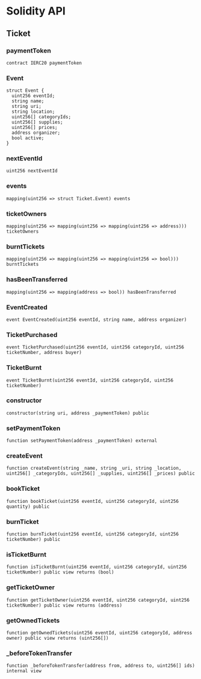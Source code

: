 # Solidity API

## Ticket

### paymentToken

```solidity
contract IERC20 paymentToken
```

### Event

```solidity
struct Event {
  uint256 eventId;
  string name;
  string uri;
  string location;
  uint256[] categoryIds;
  uint256[] supplies;
  uint256[] prices;
  address organizer;
  bool active;
}
```

### nextEventId

```solidity
uint256 nextEventId
```

### events

```solidity
mapping(uint256 => struct Ticket.Event) events
```

### ticketOwners

```solidity
mapping(uint256 => mapping(uint256 => mapping(uint256 => address))) ticketOwners
```

### burntTickets

```solidity
mapping(uint256 => mapping(uint256 => mapping(uint256 => bool))) burntTickets
```

### hasBeenTransferred

```solidity
mapping(uint256 => mapping(address => bool)) hasBeenTransferred
```

### EventCreated

```solidity
event EventCreated(uint256 eventId, string name, address organizer)
```

### TicketPurchased

```solidity
event TicketPurchased(uint256 eventId, uint256 categoryId, uint256 ticketNumber, address buyer)
```

### TicketBurnt

```solidity
event TicketBurnt(uint256 eventId, uint256 categoryId, uint256 ticketNumber)
```

### constructor

```solidity
constructor(string uri, address _paymentToken) public
```

### setPaymentToken

```solidity
function setPaymentToken(address _paymentToken) external
```

### createEvent

```solidity
function createEvent(string _name, string _uri, string _location, uint256[] _categoryIds, uint256[] _supplies, uint256[] _prices) public
```

### bookTicket

```solidity
function bookTicket(uint256 eventId, uint256 categoryId, uint256 quantity) public
```

### burnTicket

```solidity
function burnTicket(uint256 eventId, uint256 categoryId, uint256 ticketNumber) public
```

### isTicketBurnt

```solidity
function isTicketBurnt(uint256 eventId, uint256 categoryId, uint256 ticketNumber) public view returns (bool)
```

### getTicketOwner

```solidity
function getTicketOwner(uint256 eventId, uint256 categoryId, uint256 ticketNumber) public view returns (address)
```

### getOwnedTickets

```solidity
function getOwnedTickets(uint256 eventId, uint256 categoryId, address owner) public view returns (uint256[])
```

### _beforeTokenTransfer

```solidity
function _beforeTokenTransfer(address from, address to, uint256[] ids) internal view
```

